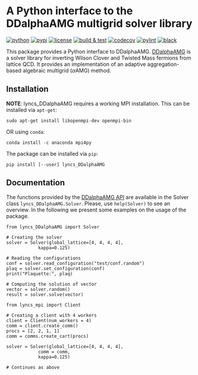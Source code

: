 # A Python interface to the DDalphaAMG multigrid solver library

[![python](https://img.shields.io/pypi/pyversions/lyncs_DDalphaAMG.svg?logo=python&logoColor=white)](https://pypi.org/project/lyncs_DDalphaAMG/)
[![pypi](https://img.shields.io/pypi/v/lyncs_DDalphaAMG.svg?logo=python&logoColor=white)](https://pypi.org/project/lyncs_DDalphaAMG/)
[![license](https://img.shields.io/github/license/Lyncs-API/lyncs.DDalphaAMG?logo=github&logoColor=white)](https://github.com/Lyncs-API/lyncs.DDalphaAMG/blob/master/LICENSE)
[![build & test](https://img.shields.io/github/workflow/status/Lyncs-API/lyncs.DDalphaAMG/build%20&%20test?logo=github&logoColor=white)](https://github.com/Lyncs-API/lyncs.DDalphaAMG/actions)
[![codecov](https://img.shields.io/codecov/c/github/Lyncs-API/lyncs.DDalphaAMG?logo=codecov&logoColor=white)](https://codecov.io/gh/Lyncs-API/lyncs.DDalphaAMG)
[![pylint](https://img.shields.io/badge/pylint%20score-9.5%2F10-green?logo=python&logoColor=white)](http://pylint.pycqa.org/)
[![black](https://img.shields.io/badge/code%20style-black-000000.svg?logo=codefactor&logoColor=white)](https://github.com/ambv/black)

This package provides a Python interface to DDalphaAMG.
[DDalphaAMG] is a solver library for inverting Wilson Clover and Twisted Mass fermions from lattice QCD.
It provides an implementation of an adaptive aggregation-based algebraic multigrid ($\alpha$AMG) method.

[DDalphaAMG]: https://github.com/sbacchio/DDalphaAMG

## Installation

**NOTE**: lyncs_DDalphaAMG requires a working MPI installation.
This can be installed via `apt-get`:

```
sudo apt-get install libopenmpi-dev openmpi-bin
```

OR using `conda`:

```
conda install -c anaconda mpi4py
```

The package can be installed via `pip`:

```
pip install [--user] lyncs_DDalphaAMG
```

## Documentation

The functions provided by the [DDalphaAMG API](https://github.com/sbacchio/DDalphaAMG/blob/master/src/DDalphaAMG.h) are available in the Solver class `lyncs_DDalphaAMG.Solver`.
Please, use `help(Solver)` to see an overview.
In the following we present some examples on the usage of the package.


```
from lyncs_DDalphaAMG import Solver

# Creating the solver
solver = Solver(global_lattice=[4, 4, 4, 4],
       	 	kappa=0.125)

# Reading the configurations
conf = solver.read_configuration("test/conf.random")
plaq = solver.set_configuration(conf)
print("Plaquette:", plaq)

# Computing the solution of vector
vector = solver.random()
result = solver.solve(vector)
```

```
from lyncs_mpi import Client

# Creating a client with 4 workers
client = Client(num_workers = 4)
comm = client.create_comm()
procs = [2, 2, 1, 1]
comm = comms.create_cart(procs)

solver = Solver(global_lattice=[4, 4, 4, 4],
       	 	comm = comm,
       	 	kappa=0.125)
		
# Continues as above
```
